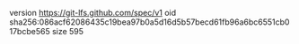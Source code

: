 version https://git-lfs.github.com/spec/v1
oid sha256:086acf62086435c19bea97b0a5d16d5b57becd61fb96a6bc6551cb017bcbe565
size 595
